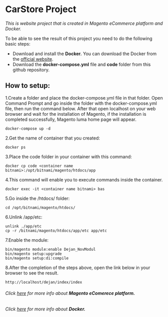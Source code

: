 # CarStore Project

*This is website project that is created in Magento eCommerce platform and Docker.*

To be able to see the result of this project you need to do the following basic steps:
- Download and install the **Docker.** You can download the Docker from the [official website](https://www.docker.com).
- Download the **docker-compose.yml** file and **code** folder from this github repository.

## How to setup: 
1.Create a folder and place the docker-compose.yml file in that folder. Open Command Prompt and go inside the folder with the docker-compose.yml file, then run the command below. After that open localhost on your web browser and wait for the installation of Magento, if the installation is completed successfully, Magento luma home page will appear.
```
docker-compose up -d
```
2.Get the name of container that you created:
```
docker ps
```
3.Place the code folder in your container with this command: 
```
docker cp code <container name bitnami>:/opt/bitnami/magento/htdocs/app
```
4.This command will enable you to execute commands inside the container.
```
docker exec -it <container name bitnami> bas
```
5.Go inside the /htdocs/ folder:
```
cd /opt/bitnami/magento/htdocs/
```
6.Unlink /app/etc:
```
unlink ./app/etc
cp -r /bitnami/magento/htdocs/app/etc app/etc
```
7.Enable the module:
```
bin/magento module:enable Dejan_NovModul
bin/magento setup:upgrade
bin/magento setup:di:compile
```
8.After the completion of the steps above, open the link below in your browser to see the result.
```
http://localhost/dejan/index/index
```
###### Click [here](https://magento.com) for more info about **Magento eComerece platform.**
###### Click [here](https://www.docker.com/) for more info about **Docker.**

